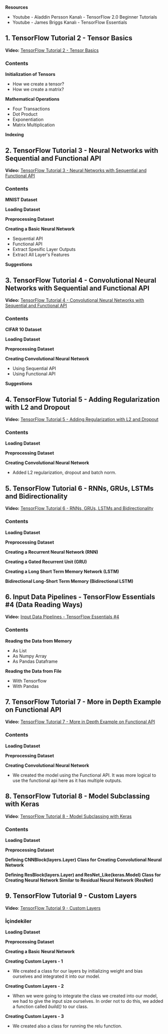 **Resources**
* Youtube - Aladdin Persson Kanalı - TensorFlow 2.0 Beginner Tutorials
* Youtube - James Briggs Kanalı - TensorFlow Essentials


## 1. TensorFlow Tutorial 2 - Tensor Basics 

**Video:** [TensorFlow Tutorial 2 - Tensor Basics](https://www.youtube.com/watch?v=HPjBY1H-U4U&list=PLhhyoLH6IjfxVOdVC1P1L5z5azs0XjMsb&index=2)

### Contents

**Initialization of Tensors**
* How we create a tensor?
* How we create a matrix? 

**Mathematical Operations**
* Four Transactions 
* Dot Product
* Exponentiation
* Matrix Multiplication

**Indexing**


## 2. TensorFlow Tutorial 3 - Neural Networks with Sequential and Functional API

**Video:** [TensorFlow Tutorial 3 - Neural Networks with Sequential and Functional API](https://www.youtube.com/watch?v=pAhPiF3yiXI&list=PLhhyoLH6IjfxVOdVC1P1L5z5azs0XjMsb&index=3)

### Contents

**MNIST Dataset**

**Loading Dataset**

**Preprocessing Dataset**

**Creating a Basic Neural Network**
* Sequential API
* Functional API
* Extract Spesific Layer Outputs
* Extract All Layer's Features

**Suggestions**

## 3. TensorFlow Tutorial 4 - Convolutional Neural Networks with Sequential and Functional API

**Video:** [TensorFlow Tutorial 4 - Convolutional Neural Networks with Sequential and Functional API](https://www.youtube.com/watch?v=WAciKiDP2bo&list=PLhhyoLH6IjfxVOdVC1P1L5z5azs0XjMsb&index=4)

### Contents

**CIFAR 10 Dataset**

**Loading Dataset**

**Preprocessing Dataset**

**Creating Convolutional Neural Network**
* Using Sequential API 
* Using Functional API 

**Suggestions**

## 4. TensorFlow Tutorial 5 - Adding Regularization with L2 and Dropout

**Video:** [TensorFlow Tutorial 5 - Adding Regularization with L2 and Dropout](https://www.youtube.com/watch?v=kJSUq1PLmWg&list=PLhhyoLH6IjfxVOdVC1P1L5z5azs0XjMsb&index=5)

### Contents

**Loading Dataset**

**Preprocessing Dataset**

**Creating Convolutional Neural Network**
* Added L2 regularization, dropout and batch norm.

## 5. TensorFlow Tutorial 6 - RNNs, GRUs, LSTMs and Bidirectionality

**Video:** [TensorFlow Tutorial 6 - RNNs, GRUs, LSTMs and Bidirectionality](https://www.youtube.com/watch?v=Ogvd787uJO8&list=PLhhyoLH6IjfxVOdVC1P1L5z5azs0XjMsb&index=6)

### Contents

**Loading Dataset**

**Preprocessing Dataset**

**Creating a Recurrent Neural Network (RNN)**

**Creating a Gated Recurrent Unit (GRU)**

**Creating a Long Short Term Memory Network (LSTM)**

**Bidirectional Long-Short Term Memory (Bidirectional LSTM)**

## 6. Input Data Pipelines - TensorFlow Essentials #4 (Data Reading Ways)

**Video:** [Input Data Pipelines - TensorFlow Essentials #4](https://www.youtube.com/watch?v=f6XVfgJTbp4&list=PLIUOU7oqGTLh6hTOjTbpkEOY-N4Kizpp4&index=4) 

### Contents

**Reading the Data from Memory**
*   As List
*   As Numpy Array
*   As Pandas Dataframe

**Reading the Data from File**
*   With Tensorflow
*   With Pandas

## 7. TensorFlow Tutorial 7 - More in Depth Example on Functional API

**Video:** [TensorFlow Tutorial 7 - More in Depth Example on Functional API](https://www.youtube.com/watch?v=gRRGr_tJnAA&list=PLhhyoLH6IjfxVOdVC1P1L5z5azs0XjMsb&index=7)

### Contents

**Loading Dataset**

**Preprocessing Dataset**

**Creating Convolutional Neural Network**
* We created the model using the Functional API. It was more logical to use the functional api here as it has multiple outputs.

## 8. TensorFlow Tutorial 8 - Model Subclassing with Keras

**Video**: [TensorFlow Tutorial 8 - Model Subclassing with Keras](https://www.youtube.com/watch?v=WcZ_1IAH_nM&list=PLhhyoLH6IjfxVOdVC1P1L5z5azs0XjMsb&index=8)

### Contents

**Loading Dataset**

**Preprocessing Dataset**

**Defining CNNBlock(layers.Layer) Class for Creating Convolutional Neural Network**

**Defining ResBlock(layers.Layer) and ResNet_Like(keras.Model) Class for Creating Neural Network Similar to Residual Neural Network (ResNet)**

## 9. TensorFlow Tutorial 9 - Custom Layers

**Video**: [TensorFlow Tutorial 9 - Custom Layers](https://www.youtube.com/watch?v=cKMJDkWSDnY&list=PLhhyoLH6IjfxVOdVC1P1L5z5azs0XjMsb&index=9)

### İçindekiler

**Loading Dataset**

**Preprocessing Dataset**

**Creating a Basic Neural Network**

**Creating Custom Layers - 1**
* We created a class for our layers by initializing weight and bias ourselves and integrated it into our model.

**Creating Custom Layers - 2**
* When we were going to integrate the class we created into our model, we had to give the input size ourselves. In order not to do this, we added a function called *build()* to our class.

**Creating Custom Layers - 3**
* We created also a class for running the relu function.

